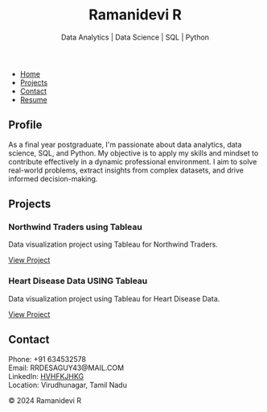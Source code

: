 <!DOCTYPE html>
<html lang="en">
<head>
  <meta charset="UTF-8">
  <meta name="viewport" content="width=device-width, initial-scale=1.0">
  <title>Ramanidevi R - Portfolio</title>
  <link rel="stylesheet" href="styles.css">
</head>
<body>
  <header>
    <h1 id="name" class="animate__animated animate__bounceIn">Ramanidevi R</h1>
    <p id="profile" class="animate__animated animate__fadeInLeft">Data Analytics | Data Science | SQL | Python</p>
  </header>
  
  <nav>
    <ul>
      <li><a href="#home">Home</a></li>
      <li><a href="#projects">Projects</a></li>
      <li><a href="#contact">Contact</a></li>
      <li><a href="resume.pdf" target="_blank">Resume</a></li>
    </ul>
  </nav>
  
  <section id="home">
    <div class="container">
      <h2 id="about-heading" class="animate__animated animate__fadeInDown">Profile</h2>
      <p id="about-text" class="animate__animated animate__fadeInLeft">As a final year postgraduate, I'm passionate about data analytics, data science, SQL, and Python. My objective is to apply my skills and mindset to contribute effectively in a dynamic professional environment. I aim to solve real-world problems, extract insights from complex datasets, and drive informed decision-making.</p>
    </div>
  </section>

  <section id="projects">
    <div class="container">
      <h2 id="projects-heading" class="animate__animated animate__fadeInDown">Projects</h2>
      <div class="project animate__animated animate__fadeInLeft">
        <h3>Northwind Traders using Tableau</h3>
        <p>Data visualization project using Tableau for Northwind Traders.</p>
        <div class="project-view">
          <a href="northwind_traders_view.html" target="_blank">View Project</a>
        </div>
      </div>
      <div class="project animate__animated animate__fadeInLeft">
        <h3>Heart Disease Data USING Tableau</h3>
        <p>Data visualization project using Tableau for Heart Disease Data.</p>
        <div class="project-view">
          <a href="heart_disease_view.html" target="_blank">View Project</a>
        </div>
      </div>
      <!-- Add more projects similarly -->
    </div>
  </section>
  
  <section id="contact">
    <div class="container">
      <h2 id="contact-heading" class="animate__animated animate__fadeInDown">Contact</h2>
      <p id="contact-text" class="animate__animated animate__fadeInLeft">
        Phone: +91 634532578<br>
        Email: RRDESAGUY43@MAIL.COM<br>
        LinkedIn: <a href="#" target="_blank">HVHFKJHKG</a><br>
        Location: Virudhunagar, Tamil Nadu
      </p>
    </div>
  </section>
  
  <footer>
    <p>&copy; 2024 Ramanidevi R</p>
  </footer>

  <script src="https://cdnjs.cloudflare.com/ajax/libs/jquery/3.6.0/jquery.min.js"></script>
  <script src="https://cdnjs.cloudflare.com/ajax/libs/three.js/r128/three.min.js"></script>
  <script src="https://cdnjs.cloudflare.com/ajax/libs/tween.js/18.6.4/Tween.min.js"></script>
  <script src="script.js"></script>
</body>
</html>
